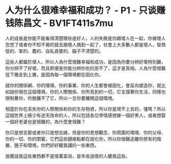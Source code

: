 # 人为什么很难幸福和成功？ - P1 - 只谈赚钱陈昌文 - BV1FT411s7mu

人的成長是你能不能看得清楚哪些是好人，人的失敗是你跟壞人在一起，你被壞人忽悠了或者你不知不覺的就去跟壞人搞到一起了，社會上大多數人都是壞人，智商低的、笨的、蠢的、自私貪婪的、腦子不清楚的。

這些人都屬於壞人，所以人為什麼很難幸福和成功，是因為你要分辨好壞特別難，你分辨不了好壞，而且即便是你能分辨你也抗拒不了，這才是真相，人為什麼很難從下層走到上層，是因為每一個環境都在固化你。

就你的關係網、你的環境、你的事業、你的人生都會被固化，會反向塑造你，就比如說你現在這個環境，你的人際關係、你所見到的一切，它支撐著你生活，同樣也限制著你，你脫離不了它，所以一旦你要離開這個環境。

相當於你在丟失你的人際關係和你的生存物資，所以你是爬不上去的，懂嗎？所以這個世界上極少有逆天改命的人，所以包括各位學情感想嫁一個好男人，或者想娶一個好老婆也是很難的，為什麼會很難？

你只是想去娶或者你只是想去嫁，但是你的思想觀念、你周圍的環境、你的父母、你的一切、你的閨蜜，它們這些鏈接點都在固化你，所以你很難逃離你原有的階層、圈子和環境，你們好好聽我講的一些東西。

說實話我這些東西都不是億萬富翁，是年收過億的人聽我這些。